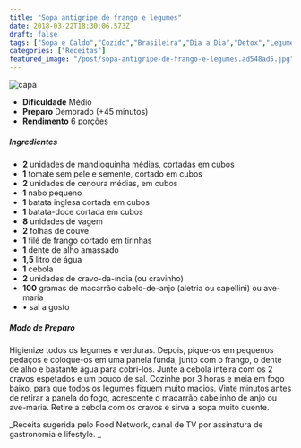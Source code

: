 ```yaml
---
title: "Sopa antigripe de frango e legumes"
date: 2018-03-22T18:30:06.573Z
draft: false
tags: ["Sopa e Caldo","Cozido","Brasileira","Dia a Dia","Detox","Legumes","Receitas","Receitas com frango","Receitas simples e fáceis","Sopa"]
categories: ["Receitas"]
featured_image: "/post/sopa-antigripe-de-frango-e-legumes.ad548ad5.jpg"
---
```


![capa](/post/sopa-antigripe-de-frango-e-legumes.ad548ad5.jpg)

*   **Dificuldade** Médio
*   **Preparo** Demorado (+45 minutos)
*   **Rendimento** 6 porções

##### Ingredientes

*   **2** unidades de mandioquinha médias, cortadas em cubos
*   **1** tomate sem pele e semente, cortado em cubos
*   **2** unidades de cenoura médias, em cubos
*   **1** nabo pequeno
*   **1** batata inglesa cortada em cubos
*   **1** batata-doce cortada em cubos
*   **8** unidades de vagem
*   **2** folhas de couve
*   **1** filé de frango cortado em tirinhas
*   **1** dente de alho amassado
*   **1,5** litro de água
*   **1** cebola
*   **2** unidades de cravo-da-índia (ou cravinho)
*   **100** gramas de macarrão cabelo-de-anjo (aletria ou capellini) ou ave-maria
*   • sal a gosto

##### Modo de Preparo

Higienize todos os legumes e verduras. Depois, pique-os em pequenos pedaços e coloque-os em uma panela funda, junto com o frango, o dente de alho e bastante água para cobri-los. Junte a cebola inteira com os 2 cravos espetados e um pouco de sal. Cozinhe por 3 horas e meia em fogo baixo, para que todos os legumes fiquem muito macios. Vinte minutos antes de retirar a panela do fogo, acrescente o macarrão cabelinho de anjo ou ave-maria. Retire a cebola com os cravos e sirva a sopa muito quente.

_Receita sugerida pelo Food Network, canal de TV por assinatura de gastronomia e lifestyle. _
